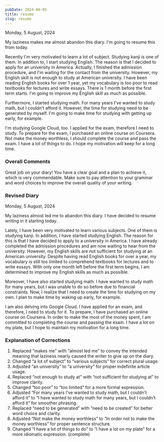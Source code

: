 ```yaml
---
pubDate: 2024-08-05
title: resume
slug: resume
---
```


Monday, 5 August, 2024

My laziness makes me almost abandon this diary. I'm going to resume this from today.

Recently I'm very motivated to learn a lot of subject. Studying kanji is one of them. In addition to, I start studying English. The reason is that I decided to apply for an university in America. Actually, I finished the admission procedure, and I'm waiting for the contact from the university. However, my English skill is not enough to study at American university. I have been reading English books for over 1 year, yet my vocabulary is too poor to read textbooks for lectures and write essays. There is 1 month before the first term starts. I'm going to improve my English skill as much as possible.

Furthermore, I started studying math. For many years I've wanted to study math, but I couldn't afford it. However, the time for studying need to be generated by myself. I'm going to make time for studying with getting up early, for example.

I'm studying Google Cloud, too. I applied for the exam, therefore I need to study. To prepare for the exam, I purchased an online course on Coursera. Not make the money worthless, I should complete the course and pass the exam. I have a lot of things to do. I hope my motivation will keep for a long time.

### Overall Comments
Great job on your diary! You have a clear goal and a plan to achieve it, which is very commendable. Make sure to pay attention to your grammar and word choices to improve the overall quality of your writing.

### Revised Diary
Monday, 5 August, 2024

My laziness almost led me to abandon this diary. I have decided to resume writing in it starting today.

Lately, I have been very motivated to learn various subjects. One of them is studying kanji. In addition, I have started studying English. The reason for this is that I have decided to apply to a university in America. I have already completed the admission procedures and am now waiting to hear from the university. However, my English skills are not sufficient for studying at an American university. Despite having read English books for over a year, my vocabulary is still too limited to comprehend textbooks for lectures and to write essays. With only one month left before the first term begins, I am determined to improve my English skills as much as possible.

Moreover, I have also started studying math. I have wanted to study math for many years, but I was unable to do so before due to financial constraints. Now, I realize that I need to create the time for studying on my own. I plan to make time by waking up early, for example.

I am also delving into Google Cloud. I have applied for an exam, and therefore, I need to study for it. To prepare, I have purchased an online course on Coursera. In order to make the most of the money spent, I am committed to completing the course and passing the exam. I have a lot on my plate, but I hope to maintain my motivation for a long time.

### Explanation of Corrections
1. Replaced “makes me” with “almost led me” to convey the intended meaning that laziness nearly caused the writer to give up on the diary.
2. Changed “a lot of subject” to “various subjects” for correct plural usage.
3. Adjusted “an university” to “a university” for proper indefinite article usage.
4. Replaced “not enough to study at” with “not sufficient for studying at” to improve clarity.
5. Changed “too poor” to “too limited” for a more formal expression.
6. Adjusted “For many years I’ve wanted to study math, but I couldn’t afford it” to “I have wanted to study math for many years, but I couldn’t afford it” for smoother phrasing.
7. Replaced “need to be generated” with “need to be created” for better word choice and clarity.
8. Adjusted “Not make the money worthless” to “In order not to make the money worthless” for proper sentence structure.
9. Changed “I have a lot of things to do” to “I have a lot on my plate” for a more idiomatic expression. (complete)